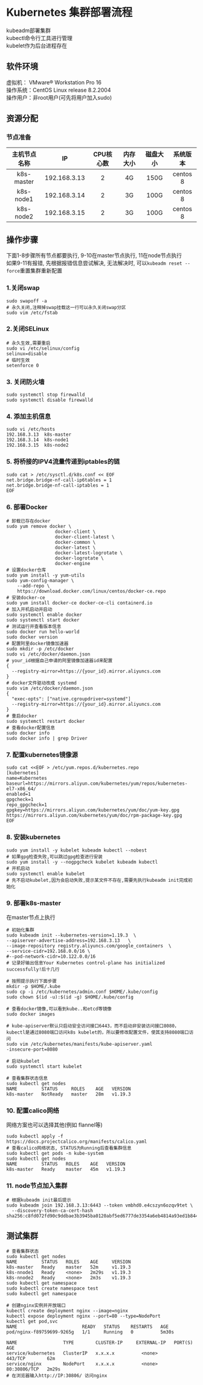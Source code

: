 # Kubernetes 集群部署流程

kubeadm部署集群  
kubectl命令行工具进行管理  
kubelet作为后台进程存在

## 软件环境

虚拟机： VMware® Workstation Pro 16  
操作系统：CentOS Linux release 8.2.2004  
操作用户：非root用户(可先将用户加入sudo)  

## 资源分配

### 节点准备

| 主机节点名称 |      IP      | CPU核心数 | 内存大小 | 磁盘大小 | 系统版本 |
| :----------: | :----------: | :-------: | :------: | :------: | :------: |
|  k8s-master  | 192.168.3.13 |     2     |    4G    |   150G   | centos 8 |
|  k8s-node1   | 192.168.3.14 |     2     |    3G    |   100G   | centos 8 |
|  k8s-node2   | 192.168.3.15 |     2     |    3G    |   100G   | centos 8 |

## 操作步骤

下面1-8步骤所有节点都要执行, 9-10在master节点执行, 11在node节点执行  
如果9-11有报错, 先根据报错信息尝试解决, 无法解决时, 可以`kubeadm reset --force`重置集群重新配置

### 1.关闭swap

```shell
sudo swapoff -a
# 永久关闭,注释掉swap挂载这一行可以永久关闭swap分区
sudo vim /etc/fstab
```

### 2.关闭SELinux

```shell
# 永久生效,需要重启
sudo vi /etc/selinux/config
selinux=disable
# 临时生效
setenforce 0
```

### 3. 关闭防火墙

```shell
sudo systemctl stop firewalld
sudo systemctl disable firewalld
```

### 4. 添加主机信息

```shell
sudo vi /etc/hosts
192.168.3.13  k8s-master
192.168.3.14  k8s-node1
192.168.3.15  k8s-node2
```

### 5. 将桥接的IPV4流量传递到iptables的链

```shell
sudo cat > /etc/sysctl.d/k8s.conf << EOF
net.bridge.bridge-nf-call-ip6tables = 1
net.bridge.bridge-nf-call-iptables = 1
EOF
```

### 6. 部署Docker

```shell
# 卸载已存在docker
sudo yum remove docker \
                  docker-client \
                  docker-client-latest \
                  docker-common \
                  docker-latest \
                  docker-latest-logrotate \
                  docker-logrotate \
                  docker-engine
# 设置docker仓库
sudo yum install -y yum-utils
sudo yum-config-manager \
    --add-repo \
    https://download.docker.com/linux/centos/docker-ce.repo
# 安装docker-ce
sudo yum install docker-ce docker-ce-cli containerd.io
# 加入开机启动并启动
sudo systemctl enable docker
sudo systemctl start docker
# 测试运行并查看版本信息
sudo docker run hello-world
sudo docker version
# 配置阿里docker镜像加速器
sudo mkdir -p /etc/docker
sudo vi /etc/docker/daemon.json
# your_id根据自己申请的阿里镜像加速器id来配置
{
  --registry-mirror=https://{your_id}.mirror.aliyuncs.com
}
# docker文件驱动改成 systemd
sudo vim /etc/docker/daemon.json
{
  "exec-opts": ["native.cgroupdriver=systemd"]
  --registry-mirror=https://{your_id}.mirror.aliyuncs.com
}
# 重启docker
sudo systemctl restart docker
# 查看docker配置信息
sudo docker info
sudo docker info | grep Driver
```

### 7. 配置kubernetes镜像源

```shell
sudo cat <<EOF > /etc/yum.repos.d/kubernetes.repo
[kubernetes]
name=Kubernetes
baseurl=https://mirrors.aliyun.com/kubernetes/yum/repos/kubernetes-el7-x86_64/
enabled=1
gpgcheck=1
repo_gpgcheck=1
gpgkey=https://mirrors.aliyun.com/kubernetes/yum/doc/yum-key.gpg https://mirrors.aliyun.com/kubernetes/yum/doc/rpm-package-key.gpg
EOF
```

### 8. 安装kubernetes

```shell
sudo yum install -y kubelet kubeadm kubectl --nobest
# 如果gpg检查失败,可以跳过gpg检查进行安装
sudo yum install -y --nogpgcheck kubelet kubeadm kubectl
# 开机启动
sudo systemctl enable kubelet
# 先不启动kubelet,因为会启动失败,提示某文件不存在,需要先执行kubeadm init完成初始化
```

### 9. 部署k8s-master

在master节点上执行

```shell
# 初始化集群
sudo kubeadm init --kubernetes-version=1.19.3  \
--apiserver-advertise-address=192.168.3.13   \
--image-repository registry.aliyuncs.com/google_containers  \
--service-cidr=192.168.0.0/16 \
#--pod-network-cidr=10.122.0.0/16
# 记录好输出信息Your Kubernetes control-plane has initialized successfully!后十几行

# 按照提示执行下面步骤
mkdir -p $HOME/.kube
sudo cp -i /etc/kubernetes/admin.conf $HOME/.kube/config
sudo chown $(id -u):$(id -g) $HOME/.kube/config

# 查看docker镜像,可以看到kube..和etcd等镜像
sudo docker images

# kube-apiserver默认只启动安全访问接口6443，而不启动非安装访问接口8080，kubectl是通过8080端口访问k8s kubelet的，所以要修改配置文件，使其支持8080端口访问
sudo vim /etc/kubernetes/manifests/kube-apiserver.yaml
-insecure-port=8080

# 启动kubelet
sudo systemctl start kubelet

# 查看集群状态信息
sudo kubectl get nodes
NAME         STATUS     ROLES    AGE   VERSION
k8s-master   NotReady   master   28m   v1.19.3
```

### 10. 配置calico网络

网络方案也可以选择其他(例如 flannel等)

```shell
sudo kubectl apply -f https://docs.projectcalico.org/manifests/calico.yaml
# 查看calico网络状态, STATUS为Running后查看集群信息
sudo kubectl get pods -n kube-system
sudo kubectl get nodes
NAME         STATUS   ROLES    AGE   VERSION
k8s-master   Ready    master   45m   v1.19.3
```

### 11. node节点加入集群

```shell
# 根据kubeadm init最后提示
sudo kubeadm join 192.168.3.13:6443 --token vmbhd0.e4cszyn6ozqv9tet \
  --discovery-token-ca-cert-hash sha256:c8fd072fd90c9ddbae3b3945ba0120abf5ed6777de3354a6eb4814a93ed1b844
```

## 测试集群

```shell
# 查看集群状态
sudo kubectl get nodes
NAME         STATUS   ROLES    AGE     VERSION
k8s-master   Ready    master   52m     v1.19.3
k8s-nnode1   Ready    <none>   2m29s   v1.19.3
k8s-nnode2   Ready    <none>   2m3s    v1.19.3
sudo kubectl get namespace
sudo kubectl create namespace test
sudo kubectl get namespace

# 创建nginx实例并开放端口
kubectl create deployment nginx --image=nginx
kubectl expose deployment nginx --port=80 --type=NodePort
kubectl get pod,svc
NAME                        READY   STATUS    RESTARTS   AGE
pod/nginx-f89759699-9265g   1/1     Running   0          5m30s

NAME                 TYPE        CLUSTER-IP     EXTERNAL-IP   PORT(S)        AGE
service/kubernetes   ClusterIP   x.x.x.x          <none>        443/TCP        62m
service/nginx        NodePort    x.x.x.x          <none>        80:30806/TCP   2m29s
# 在浏览器输入http://IP:30806/ 访问nginx
```

